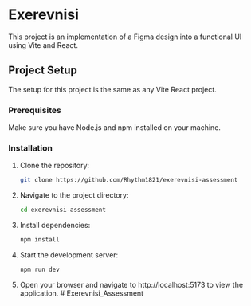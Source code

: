 # Exerevnisi

This project is an implementation of a Figma design into a functional UI using Vite and React.

## Project Setup

The setup for this project is the same as any Vite React project.

### Prerequisites

Make sure you have Node.js and npm installed on your machine.

### Installation

1. Clone the repository:
   ```sh
   git clone https://github.com/Rhythm1821/exerevnisi-assessment
   ```

2. Navigate to the project directory:
   ```sh
   cd exerevnisi-assessment
   ```

3. Install dependencies:
   ```sh
   npm install
   ```

4. Start the development server:
   ```sh
   npm run dev
   ```

5. Open your browser and navigate to http://localhost:5173 to view the application. # Exerevnisi_Assessment
